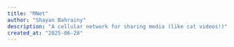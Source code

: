 ```yaml
---
title: "MNet"
author: "Shayan Bahrainy"
description: "A cellular network for sharing media (like cat videos!)"
created_at: "2025-06-28"
---
```


